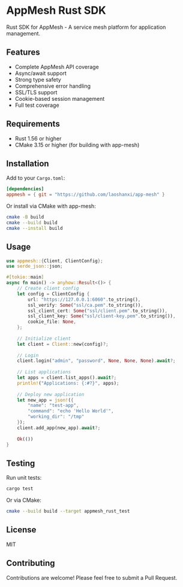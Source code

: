 # AppMesh Rust SDK

Rust SDK for AppMesh - A service mesh platform for application management.

## Features

- Complete AppMesh API coverage
- Async/await support
- Strong type safety
- Comprehensive error handling
- SSL/TLS support
- Cookie-based session management
- Full test coverage

## Requirements

- Rust 1.56 or higher
- CMake 3.15 or higher (for building with app-mesh)

## Installation

Add to your `Cargo.toml`:

```toml
[dependencies]
appmesh = { git = "https://github.com/laoshanxi/app-mesh" }
```

Or install via CMake with app-mesh:

```bash
cmake -B build
cmake --build build
cmake --install build
```

## Usage

```rust
use appmesh::{Client, ClientConfig};
use serde_json::json;

#[tokio::main]
async fn main() -> anyhow::Result<()> {
    // Create client config
    let config = ClientConfig {
        url: "https://127.0.0.1:6060".to_string(),
        ssl_verify: Some("ssl/ca.pem".to_string()),
        ssl_client_cert: Some("ssl/client.pem".to_string()),
        ssl_client_key: Some("ssl/client-key.pem".to_string()),
        cookie_file: None,
    };
    
    // Initialize client
    let client = Client::new(config)?;
    
    // Login
    client.login("admin", "password", None, None, None).await?;
    
    // List applications
    let apps = client.list_apps().await?;
    println!("Applications: {:#?}", apps);
    
    // Deploy new application
    let new_app = json!({
        "name": "test-app",
        "command": "echo 'Hello World'",
        "working_dir": "/tmp"
    });
    client.add_app(new_app).await?;
    
    Ok(())
}
```

## Testing

Run unit tests:

```bash
cargo test
```

Or via CMake:

```bash
cmake --build build --target appmesh_rust_test
```

## License

MIT

## Contributing

Contributions are welcome! Please feel free to submit a Pull Request.
